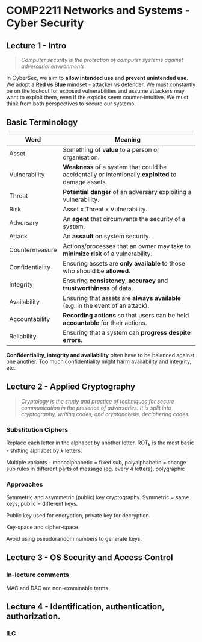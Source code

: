 # COMP2211 Networks and Systems - Cyber Security

## Lecture 1 - Intro

> *Computer security is the protection of computer systems against adversarial environments.*

In CyberSec, we aim to **allow intended use** and **prevent unintended use**. We adopt a **Red vs Blue** mindset - attacker vs defender. We must constantly be on the lookout for exposed vulnerabilities and assume attackers may want to exploit them, even if the exploits seem counter-intuitive. We must think from both perspectives to secure our systems.

## Basic Terminology

Word            | Meaning
--              |--
Asset           | Something of **value** to a person or organisation.
Vulnerability   | **Weakness** of a system that could be accidentally or intentionally **exploited** to damage assets.
Threat          | **Potential danger** of an adversary exploiting a vulnerability.
Risk            | Asset x Threat x Vulnerability.
Adversary       | An **agent** that circumvents the security of a system.
Attack          | An **assault** on system security.
Countermeasure  | Actions/processes that an owner may take to **minimize risk** of a vulnerability.
Confidentiality | Ensuring assets are **only available** to those who should be **allowed**.
Integrity       | Ensuring **consistency**, **accuracy** and **trustworthiness** of data.
Availability    | Ensuring that assets are **always available** (e.g. in the event of an attack).
Accountability  | **Recording actions** so that users can be held **accountable** for their actions.
Reliability     | Ensuring that a system can **progress despite errors**.

**Confidentiality, integrity and availability** often have to be balanced against one another. Too much confidentiality might harm availability and integrity, etc.

## Lecture 2 - Applied Cryptography

> *Cryptology is the study and practice of techniques for secure communication in the presence of adversaries. It is split into cryptography, writing codes, and cryptanalysis, deciphering codes.*

### Substitution Ciphers

Replace each letter in the alphabet by another letter. ROT$_{k}$ is the most basic - shifting alphabet by $k$ letters.

Multiple variants - monoalphabetic = fixed sub, polyalphabetic = change sub rules in different parts of message (eg. every 4 letters), polygraphic

### Approaches

Symmetric and asymmetric (public) key cryptography. Symmetric = same keys, public = different keys.

Public key used for encryption, private key for decryption.

Key-space and cipher-space

Avoid using pseudorandom numbers to generate keys.

## Lecture 3 - OS Security and Access Control

### In-lecture comments

MAC and DAC are non-examinable terms

## Lecture 4 - Identification, authentication, authorization.

### ILC

